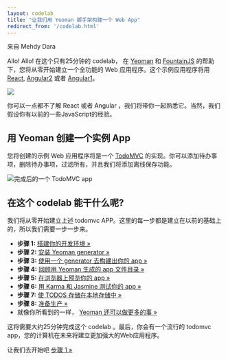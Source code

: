 ```yaml
---
layout: codelab
title: "让我们用 Yeoman 脚手架构建一个 Web App"
redirect_from: '/codelab.html'
---
```


<p class="authors">来自 Mehdy Dara</p>

Allo! Allo! 在这个只有25分钟的 codelab， 在 [Yeoman](/) 和 [FountainJS](http://fountainjs.io) 的帮助下，您将从零开始建立一个全功能的 Web 应用程序。这个示例应用程序将用 [React](https://facebook.github.io/react/), [Angular2](https://angular.io/) 或者 [Angular1](https://angularjs.org/)。
<p class="mast-intro"><img src="/assets/img/yeoman-008.png"></p>

你可以一点都不了解 React 或者 Angular ，我们将带你一起熟悉它。当然，我们假设你有以前的一些JavaScript的经验。

## 用 Yeoman 创建一个实例 App

您将创建的示例 Web 应用程序将是一个 [TodoMVC](http://todomvc.com/) 的实现。你可以添加待办事项，删除待办事项，过滤所有，并且我们将添加离线保存功能。

![完成后的一个 TodoMVC app](/assets/img/codelab/00_Finished_TodoMVC_app.png)

<h2 id="toc">在这个 codelab 能干什么呢?</h2>

我们将从零开始建立上述 todomvc APP。这里的每一步都是建立在以前的基础上的，所以我们需要一步一步来。

* **步骤 1:** [搭建你的开发环境 &raquo;](setup.html)
* **步骤 2:** [安装 Yeoman generator &raquo;](install-generators.html)
* **步骤 3:** [使用一个 generator 去构建出你的 app &raquo;](scaffold-app.html)
* **步骤 4:** [回顾用 Yeoman 生成的 app 文件目录 &raquo;](review-generated-files.html)
* **步骤 5:** [在浏览器上预览你的 app &raquo;](preview-inbrowser.html)
* **步骤 6:** [用 Karma 和 Jasmine 测试你的 app &raquo;](run-unit-tests.html)
* **步骤 7:** [使 TODOS 存储在本地存储中 &raquo;](local-storage.html)
* **步骤 8:** [准备生产 &raquo;](prepare-production.html)
* 就像你所看到的一样， [Yeoman 还可以做更多的事 &raquo;](keep-going.html)

这将需要大约25分钟完成这个 codelab 。最后，你会有一个流行的 todomvc app，您的计算机在未来将建立更加强大的Web应用程序。

<p class="codelab-paging">
  让我们去开始吧
  <a href="setup.html">步骤 1 &raquo;</a>
</p>
